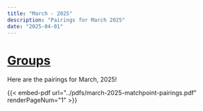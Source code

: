 ```yaml
---
title: "March - 2025"
description: "Pairings for March 2025"
date: "2025-04-01"
---
```

# [Groups](/page/Groups/)

Here are the pairings for March, 2025!

{{< embed-pdf url="../pdfs/march-2025-matchpoint-pairings.pdf" renderPageNum="1" >}}
